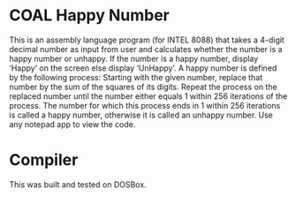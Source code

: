 # COAL Happy Number
This is an assembly language program (for INTEL 8088) that takes a 4-digit decimal number as input from user and calculates whether the number is a happy number or unhappy. If the number is a happy number, display ‘Happy’ on the screen else display ‘UnHappy’. A happy number is defined by the following process:
Starting with the given number, replace that number by the sum of the squares of its digits. Repeat the process on the replaced number until the number either equals 1 within 256 iterations of the process. The number for which this process ends in 1 within 256 iterations is called a happy number, otherwise it is called an unhappy number.
Use any notepad app to view the code.
# Compiler
This was built and tested on DOSBox.
